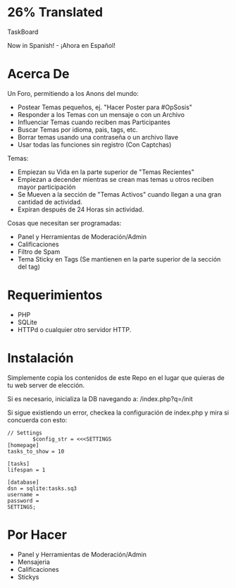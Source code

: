 26% Translated
=================================

TaskBoard

Now in Spanish! - ¡Ahora en Español!

Acerca De
======
Un Foro, permitiendo a los Anons del mundo:

* Postear Temas pequeños, ej. "Hacer Poster para #OpSosis"
* Responder a los Temas con un mensaje o con un Archivo
* Influenciar Temas cuando reciben mas Participantes
* Buscar Temas por idioma, pais, tags, etc.
* Borrar temas usando una contraseña o un archivo llave
* Usar todas las funciones sin registro (Con Captchas)

Temas:

* Empiezan su Vida en la parte superior de "Temas Recientes"
* Empiezan a decender mientras se crean mas temas u otros reciben mayor participación
* Se Mueven a la sección de "Temas Activos" cuando llegan a una gran cantidad de actividad.
* Expiran después de 24 Horas sin actividad.

Cosas que necesitan ser programadas:

* Panel y Herramientas de Moderación/Admin
* Calificaciones
* Filtro de Spam
* Tema Sticky en Tags (Se mantienen en la parte superior de la sección del tag)

Requerimientos
======

* PHP
* SQLite
* HTTPd o cualquier otro servidor HTTP.

Instalación
======

Simplemente copia los contenidos de este Repo en el lugar que quieras de tu web server de elección.

Si es necesario, inicializa la DB navegando a: /index.php?q=/init

Si sigue existiendo un error, checkea la configuración de index.php y mira si concuerda con esto:

    // Settings
            $config_str = <<<SETTINGS
    [homepage]
    tasks_to_show = 10

    [tasks]
    lifespan = 1

    [database]
    dsn = sqlite:tasks.sq3
    username = 
    password =
    SETTINGS;

Por Hacer
======
+ Panel y Herramientas de Moderación/Admin
+ Mensajeria
+ Calificaciones
+ Stickys